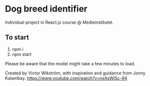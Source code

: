 # Dog breed identifier

Individual project in React.js course @ Medieinstitutet.

## To start

1. npm i
2. npm start

Please be aware that the model might take a few minutes to load.

Created by Victor Wikström, with inspiration and guidance from Jonny Kalambay.
https://www.youtube.com/watch?v=nxAsWjSc-94
